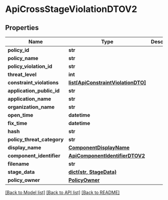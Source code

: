 # ApiCrossStageViolationDTOV2

## Properties

| Name                       | Type                                                                | Description | Notes      |
| -------------------------- | ------------------------------------------------------------------- | ----------- | ---------- |
| **policy_id**              | **str**                                                             |             | [optional] |
| **policy_name**            | **str**                                                             |             | [optional] |
| **policy_violation_id**    | **str**                                                             |             | [optional] |
| **threat_level**           | **int**                                                             |             | [optional] |
| **constraint_violations**  | [**list[ApiConstraintViolationDTO]**](ApiConstraintViolationDTO.md) |             | [optional] |
| **application_public_id**  | **str**                                                             |             | [optional] |
| **application_name**       | **str**                                                             |             | [optional] |
| **organization_name**      | **str**                                                             |             | [optional] |
| **open_time**              | **datetime**                                                        |             | [optional] |
| **fix_time**               | **datetime**                                                        |             | [optional] |
| **hash**                   | **str**                                                             |             | [optional] |
| **policy_threat_category** | **str**                                                             |             | [optional] |
| **display_name**           | [**ComponentDisplayName**](ComponentDisplayName.md)                 |             | [optional] |
| **component_identifier**   | [**ApiComponentIdentifierDTOV2**](ApiComponentIdentifierDTOV2.md)   |             | [optional] |
| **filename**               | **str**                                                             |             | [optional] |
| **stage_data**             | [**dict(str, StageData)**](StageData.md)                            |             | [optional] |
| **policy_owner**           | [**PolicyOwner**](PolicyOwner.md)                                   |             | [optional] |

[[Back to Model list]](../README.md#documentation-for-models) [[Back to API list]](../README.md#documentation-for-api-endpoints) [[Back to README]](../README.md)
